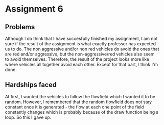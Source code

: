 # Assignment 6

## Problems
Although I do think that I have succesfully finished my assignment, I am not sure if the result of the assignment is what exactly professor has expected us to do. The non aggressive and/or non red vehicles do avoid the ones that are red and/or aggressive, but the non-aggressive/red vehicles also seem to avoid themselves. Therefore, the result of the project looks more like where vehicles all together avoid each other. Except for that part, I think I'm done.

## Hardships faced
At first, I wanted the vehicles to follow the flowfield which I wanted it to be random. However, I remembered that the random flowfield does not stay constant once it is generated - the flow at each one point of the field constantly changes which is probably because of the draw function being a loop. So this I gave up.
